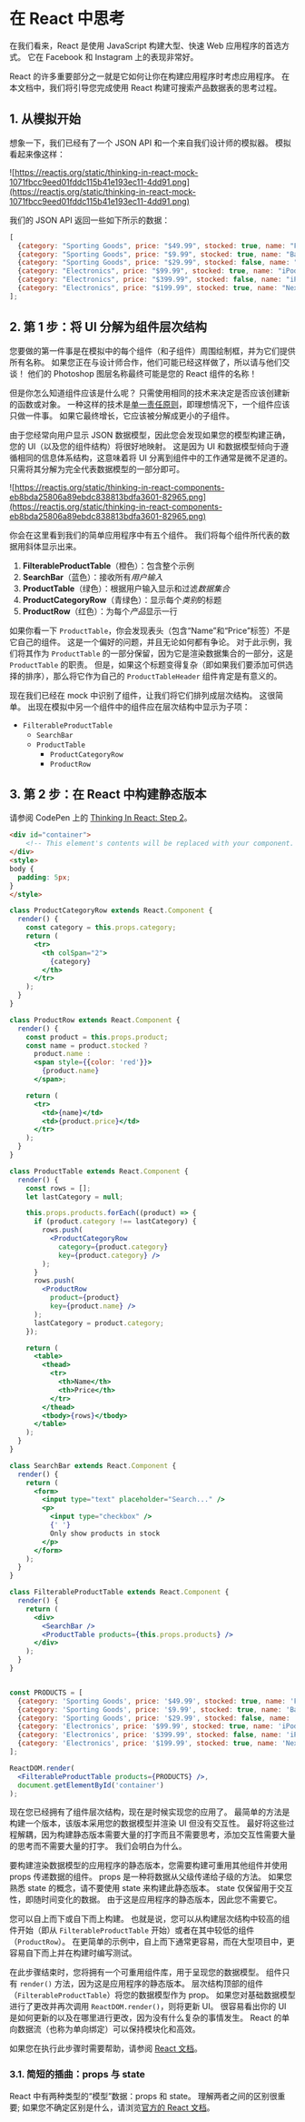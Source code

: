 # 在 React 中思考

在我们看来，React 是使用 JavaScript 构建大型、快速 Web 应用程序的首选方式。 它在 Facebook 和 Instagram 上的表现非常好。

React 的许多重要部分之一就是它如何让你在构建应用程序时考虑应用程序。 在本文档中，我们将引导您完成使用 React 构建可搜索产品数据表的思考过程。

## 1. 从模拟开始

想象一下，我们已经有了一个 JSON API 和一个来自我们设计师的模拟器。 模拟看起来像这样：

![https://reactjs.org/static/thinking-in-react-mock-1071fbcc9eed01fddc115b41e193ec11-4dd91.png](https://reactjs.org/static/thinking-in-react-mock-1071fbcc9eed01fddc115b41e193ec11-4dd91.png)

我们的 JSON API 返回一些如下所示的数据：

```javascript
[
  {category: "Sporting Goods", price: "$49.99", stocked: true, name: "Football"},
  {category: "Sporting Goods", price: "$9.99", stocked: true, name: "Baseball"},
  {category: "Sporting Goods", price: "$29.99", stocked: false, name: "Basketball"},
  {category: "Electronics", price: "$99.99", stocked: true, name: "iPod Touch"},
  {category: "Electronics", price: "$399.99", stocked: false, name: "iPhone 5"},
  {category: "Electronics", price: "$199.99", stocked: true, name: "Nexus 7"}
];
```

## 2. 第 1 步：将 UI 分解为组件层次结构

您要做的第一件事是在模拟中的每个组件（和子组件）周围绘制框，并为它们提供所有名称。 如果您正在与设计师合作，他们可能已经这样做了，所以请与他们交谈！ 他们的 Photoshop 图层名称最终可能是您的 React 组件的名称！

但是你怎么知道组件应该是什么呢？ 只需使用相同的技术来决定是否应该创建新的函数或对象。 一种这样的技术是[单一责任原则](https://en.wikipedia.org/wiki/Single_responsibility_principle)，即理想情况下，一个组件应该只做一件事。 如果它最终增长，它应该被分解成更小的子组件。

由于您经常向用户显示 JSON 数据模型，因此您会发现如果您的模型构建正确，您的 UI（以及您的组件结构）将很好地映射。 这是因为 UI 和数据模型倾向于遵循相同的信息体系结构，这意味着将 UI 分离到组件中的工作通常是微不足道的。 只需将其分解为完全代表数据模型的一部分即可。

![https://reactjs.org/static/thinking-in-react-components-eb8bda25806a89ebdc838813bdfa3601-82965.png](https://reactjs.org/static/thinking-in-react-components-eb8bda25806a89ebdc838813bdfa3601-82965.png)

你会在这里看到我们的简单应用程序中有五个组件。 我们将每个组件所代表的数据用斜体显示出来。

1. **FilterableProductTable**（橙色）：包含整个示例
2. **SearchBar**（蓝色）：接收所有*用户输入*
3. **ProductTable**（绿色）：根据用户输入显示和过滤*数据集合*
4. **ProductCategoryRow**（青绿色）：显示每个*类别*的标题
5. **ProductRow**（红色）：为每个*产品*显示一行

如果你看一下 `ProductTable`，你会发现表头（包含“Name”和“Price”标签）不是它自己的组件。 这是一个偏好的问题，并且无论如何都有争论。 对于此示例，我们将其作为 `ProductTable` 的一部分保留，因为它是渲染数据集合的一部分，这是 `ProductTable` 的职责。 但是，如果这个标题变得复杂（即如果我们要添加可供选择的排序），那么将它作为自己的 `ProductTableHeader` 组件肯定是有意义的。

现在我们已经在 mock 中识别了组件，让我们将它们排列成层次结构。 这很简单。 出现在模拟中另一个组件中的组件应在层次结构中显示为子项：

* `FilterableProductTable`
  * `SearchBar`
  * `ProductTable`
    * `ProductCategoryRow`
    * `ProductRow`

## 3. 第 2 步：在 React 中构建静态版本

请参阅 CodePen 上的 [Thinking In React: Step 2](https://codepen.io/gaearon/pen/BwWzwm)。

```html
<div id="container">
    <!-- This element's contents will be replaced with your component. -->
</div>
<style>
body {
  padding: 5px;
}
</style>
```

```jsx
class ProductCategoryRow extends React.Component {
  render() {
    const category = this.props.category;
    return (
      <tr>
        <th colSpan="2">
          {category}
        </th>
      </tr>
    );
  }
}

class ProductRow extends React.Component {
  render() {
    const product = this.props.product;
    const name = product.stocked ?
      product.name :
      <span style={{color: 'red'}}>
        {product.name}
      </span>;

    return (
      <tr>
        <td>{name}</td>
        <td>{product.price}</td>
      </tr>
    );
  }
}

class ProductTable extends React.Component {
  render() {
    const rows = [];
    let lastCategory = null;

    this.props.products.forEach((product) => {
      if (product.category !== lastCategory) {
        rows.push(
          <ProductCategoryRow
            category={product.category}
            key={product.category} />
        );
      }
      rows.push(
        <ProductRow
          product={product}
          key={product.name} />
      );
      lastCategory = product.category;
    });

    return (
      <table>
        <thead>
          <tr>
            <th>Name</th>
            <th>Price</th>
          </tr>
        </thead>
        <tbody>{rows}</tbody>
      </table>
    );
  }
}

class SearchBar extends React.Component {
  render() {
    return (
      <form>
        <input type="text" placeholder="Search..." />
        <p>
          <input type="checkbox" />
          {' '}
          Only show products in stock
        </p>
      </form>
    );
  }
}

class FilterableProductTable extends React.Component {
  render() {
    return (
      <div>
        <SearchBar />
        <ProductTable products={this.props.products} />
      </div>
    );
  }
}


const PRODUCTS = [
  {category: 'Sporting Goods', price: '$49.99', stocked: true, name: 'Football'},
  {category: 'Sporting Goods', price: '$9.99', stocked: true, name: 'Baseball'},
  {category: 'Sporting Goods', price: '$29.99', stocked: false, name: 'Basketball'},
  {category: 'Electronics', price: '$99.99', stocked: true, name: 'iPod Touch'},
  {category: 'Electronics', price: '$399.99', stocked: false, name: 'iPhone 5'},
  {category: 'Electronics', price: '$199.99', stocked: true, name: 'Nexus 7'}
];

ReactDOM.render(
  <FilterableProductTable products={PRODUCTS} />,
  document.getElementById('container')
);
```

现在您已经拥有了组件层次结构，现在是时候实现您的应用了。 最简单的方法是构建一个版本，该版本采用您的数据模型并渲染 UI 但没有交互性。 最好将这些过程解耦，因为构建静态版本需要大量的打字而且不需要思考，添加交互性需要大量的思考而不需要大量的打字。 我们会明白为什么。

要构建渲染数据模型的应用程序的静态版本，您需要构建可重用其他组件并使用 props 传递数据的组件。 props 是一种将数据从父级传递给子级的方法。 如果您熟悉 state 的概念，请不要使用 state 来构建此静态版本。 state 仅保留用于交互性，即随时间变化的数据。 由于这是应用程序的静态版本，因此您不需要它。

您可以自上而下或自下而上构建。 也就是说，您可以从构建层次结构中较高的组件开始（即从 `FilterableProductTable` 开始）或者在其中较低的组件（`ProductRow`）。 在更简单的示例中，自上而下通常更容易，而在大型项目中，更容易自下而上并在构建时编写测试。

在此步骤结束时，您将拥有一个可重用组件库，用于呈现您的数据模型。 组件只有 `render()` 方法，因为这是应用程序的静态版本。 层次结构顶部的组件（`FilterableProductTable`）将您的数据模型作为 prop。 如果您对基础数据模型进行了更改并再次调用 `ReactDOM.render()`，则将更新 UI。 很容易看出你的 UI 是如何更新的以及在哪里进行更改，因为没有什么复杂的事情发生。 React 的单向数据流（也称为单向绑定）可以保持模块化和高效。

如果您在执行此步骤时需要帮助，请参阅 [React 文档](https://reactjs.org/docs/)。

### 3.1. 简短的插曲：props 与 state

React 中有两种类型的“模型”数据：props 和 state。 理解两者之间的区别很重要; 如果您不确定区别是什么，请浏览[官方的 React 文档](https://reactjs.org/docs/interactivity-and-dynamic-uis.html)。